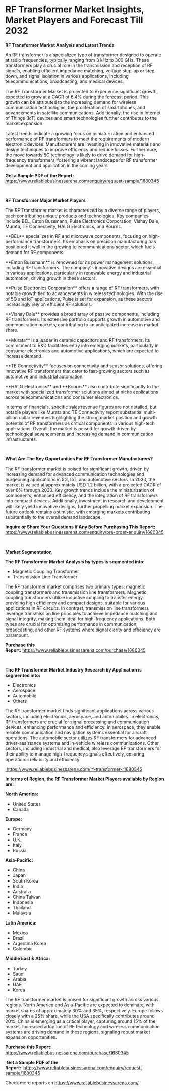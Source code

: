 <p><h1>RF Transformer Market Insights, Market Players and Forecast Till 2032</h1></p><p><strong>RF Transformer Market Analysis and Latest Trends</strong></p>
<p><p>An RF transformer is a specialized type of transformer designed to operate at radio frequencies, typically ranging from 3 kHz to 300 GHz. These transformers play a crucial role in the transmission and reception of RF signals, enabling efficient impedance matching, voltage step-up or step-down, and signal isolation in various applications, including telecommunications, broadcasting, and medical devices.</p><p>The RF Transformer Market is projected to experience significant growth, expected to grow at a CAGR of 6.4% during the forecast period. This growth can be attributed to the increasing demand for wireless communication technologies, the proliferation of smartphones, and advancements in satellite communications. Additionally, the rise in Internet of Things (IoT) devices and smart technologies further contributes to the market expansion.</p><p>Latest trends indicate a growing focus on miniaturization and enhanced performance of RF transformers to meet the requirements of modern electronic devices. Manufacturers are investing in innovative materials and design techniques to improve efficiency and reduce losses. Furthermore, the move towards 5G technology is likely to drive demand for high-frequency transformers, fostering a vibrant landscape for RF transformer development and application in the coming years.</p></p>
<p><strong>Get a Sample PDF of the Report:&nbsp;</strong> <a href="https://www.reliablebusinessarena.com/enquiry/request-sample/1680345?utm_campaign=2987&utm_medium=2&utm_source=Github&utm_content=ia&utm_term=25032025&utm_id=rf-transformer">https://www.reliablebusinessarena.com/enquiry/request-sample/1680345</a></p>
<p>&nbsp;</p>
<p><strong>RF Transformer Major Market Players</strong></p>
<p><p>The RF Transformer market is characterized by a diverse range of players, each contributing unique products and technologies. Key companies include BEL, Eaton Bussmann, Pulse Electronics Corporation, Vishay Dale, Murata, TE Connectivity, HALO Electronics, and Bourns. </p><p>**BEL** specializes in RF and microwave components, focusing on high-performance transformers. Its emphasis on precision manufacturing has positioned it well in the growing telecommunications sector, which fuels demand for RF components.</p><p>**Eaton Bussmann** is renowned for its power management solutions, including RF transformers. The company's innovative designs are essential in various applications, particularly in renewable energy and industrial automation, driving growth in these sectors.</p><p>**Pulse Electronics Corporation** offers a range of RF transformers, with notable growth tied to advancements in wireless technologies. With the rise of 5G and IoT applications, Pulse is set for expansion, as these sectors increasingly rely on efficient RF solutions.</p><p>**Vishay Dale** provides a broad array of passive components, including RF transformers. Its extensive portfolio supports growth in automotive and communication markets, contributing to an anticipated increase in market share.</p><p>**Murata** is a leader in ceramic capacitors and RF transformers. Its commitment to R&D facilitates entry into emerging markets, particularly in consumer electronics and automotive applications, which are expected to increase demand.</p><p>**TE Connectivity** focuses on connectivity and sensor solutions, offering innovative RF transformers that cater to fast-growing sectors such as automotive and industrial automation.</p><p>**HALO Electronics** and **Bourns** also contribute significantly to the market with specialized transformer solutions aimed at niche applications across telecommunications and consumer electronics.</p><p>In terms of financials, specific sales revenue figures are not detailed, but notable players like Murata and TE Connectivity report substantial multi-billion dollar revenues highlighting the strong market position and growth potential of RF transformers as critical components in various high-tech applications. Overall, the market is poised for growth driven by technological advancements and increasing demand in communication infrastructures.</p></p>
<p>&nbsp;</p>
<p><strong>What Are The Key Opportunities For RF Transformer Manufacturers?</strong></p>
<p><p>The RF transformer market is poised for significant growth, driven by increasing demand for advanced communication technologies and burgeoning applications in 5G, IoT, and automotive sectors. In 2023, the market is valued at approximately USD 1.2 billion, with a projected CAGR of over 8% through 2030. Key growth trends include the miniaturization of components, enhanced efficiency, and the integration of RF transformers into compact devices. Additionally, investment in research and development will likely yield innovative designs, further propelling market expansion. The future outlook remains optimistic, with emerging markets contributing substantially to the overall demand landscape.</p></p>
<p><strong>Inquire or Share Your Questions If Any Before Purchasing This Report:</strong> <a href="https://www.reliablebusinessarena.com/enquiry/pre-order-enquiry/1680345?utm_campaign=2987&utm_medium=2&utm_source=Github&utm_content=ia&utm_term=25032025&utm_id=rf-transformer">https://www.reliablebusinessarena.com/enquiry/pre-order-enquiry/1680345</a></p>
<p>&nbsp;</p>
<p><strong>Market Segmentation</strong></p>
<p><strong>The RF Transformer Market Analysis by types is segmented into:</strong></p>
<p><ul><li>Magnetic Coupling Transformer</li><li>Transmission Line Transformer</li></ul></p>
<p><p>The RF transformer market comprises two primary types: magnetic coupling transformers and transmission line transformers. Magnetic coupling transformers utilize inductive coupling to transfer energy, providing high efficiency and compact designs, suitable for various applications in RF circuits. In contrast, transmission line transformers leverage transmission line principles to achieve impedance matching and signal integrity, making them ideal for high-frequency applications. Both types are crucial for optimizing performance in communication, broadcasting, and other RF systems where signal clarity and efficiency are paramount.</p></p>
<p><strong>Purchase this Report:&nbsp;</strong><a href="https://www.reliablebusinessarena.com/purchase/1680345?utm_campaign=2987&utm_medium=2&utm_source=Github&utm_content=ia&utm_term=25032025&utm_id=rf-transformer">https://www.reliablebusinessarena.com/purchase/1680345</a></p>
<p>&nbsp;</p>
<p><strong>The RF Transformer Market Industry Research by Application is segmented into:</strong></p>
<p><ul><li>Electronics</li><li>Aerospace</li><li>Automobile</li><li>Others</li></ul></p>
<p><p>The RF transformer market finds significant applications across various sectors, including electronics, aerospace, and automobiles. In electronics, RF transformers are crucial for signal processing and communication devices, enhancing performance and efficiency. In aerospace, they enable reliable communication and navigation systems essential for aircraft operations. The automobile sector utilizes RF transformers for advanced driver-assistance systems and in-vehicle wireless communications. Other sectors, including industrial and medical, also leverage RF transformers for their ability to manage high-frequency signals effectively, ensuring operational reliability and efficiency.</p></p>
<p><a href="https://www.reliablebusinessarena.com/rf-transformer-r1680345?utm_campaign=2987&utm_medium=2&utm_source=Github&utm_content=ia&utm_term=25032025&utm_id=rf-transformer">&nbsp;https://www.reliablebusinessarena.com/rf-transformer-r1680345</a></p>
<p><strong>In terms of Region, the RF Transformer Market Players available by Region are:</strong></p>
<p>
    <p> <strong> North America: </strong>
        <ul>
            <li>United States</li>
            <li>Canada</li>
        </ul>
        </p> 
    <p> <strong> Europe: </strong>
        <ul>
            <li>Germany</li>
            <li>France</li>
            <li>U.K.</li>
            <li>Italy</li>
            <li>Russia</li>
        </ul>
        </p> 
    <p> <strong> Asia-Pacific: </strong>
        <ul>
            <li>China</li>
            <li>Japan</li>
            <li>South Korea</li>
            <li>India</li>
            <li>Australia</li>
            <li>China Taiwan</li>
            <li>Indonesia</li>
            <li>Thailand</li>
            <li>Malaysia</li>
        </ul>
        </p> 
    <p> <strong> Latin America: </strong>
        <ul>
            <li>Mexico</li>
            <li>Brazil</li>
            <li>Argentina Korea</li>
            <li>Colombia</li>
        </ul>
        </p> 
    <p> <strong> Middle East & Africa: </strong>
        <ul>
            <li>Turkey</li>
            <li>Saudi</li>
            <li>Arabia</li>
            <li>UAE</li>
            <li>Korea</li>
        </ul>
    </p>
    </p>
<p><p>The RF transformer market is poised for significant growth across various regions. North America and Asia-Pacific are expected to dominate, with market shares of approximately 30% and 35%, respectively. Europe follows closely with a 25% share, while the USA specifically contributes around 20%. China is emerging as a critical player, capturing around 15% of the market. Increased adoption of RF technology and wireless communication systems are driving demand in these regions, signaling robust market expansion opportunities.</p></p>
<p><strong>Purchase this Report: </strong><a href="https://www.reliablebusinessarena.com/purchase/1680345?utm_campaign=2987&utm_medium=2&utm_source=Github&utm_content=ia&utm_term=25032025&utm_id=rf-transformer">https://www.reliablebusinessarena.com/purchase/1680345</a></p>
<p>&nbsp;<strong>Get a Sample PDF of the Report:&nbsp;&nbsp;</strong><a href="https://www.reliablebusinessarena.com/enquiry/request-sample/1680345?utm_campaign=2987&utm_medium=2&utm_source=Github&utm_content=ia&utm_term=25032025&utm_id=rf-transformer">https://www.reliablebusinessarena.com/enquiry/request-sample/1680345</a></p>
<p><strong></strong></p>
<p>Check more reports on <a href="https://www.reliablebusinessarena.com/?utm_campaign=2987&utm_medium=2&utm_source=Github&utm_content=ia&utm_term=25032025&utm_id=rf-transformer">https://www.reliablebusinessarena.com/</a></p>